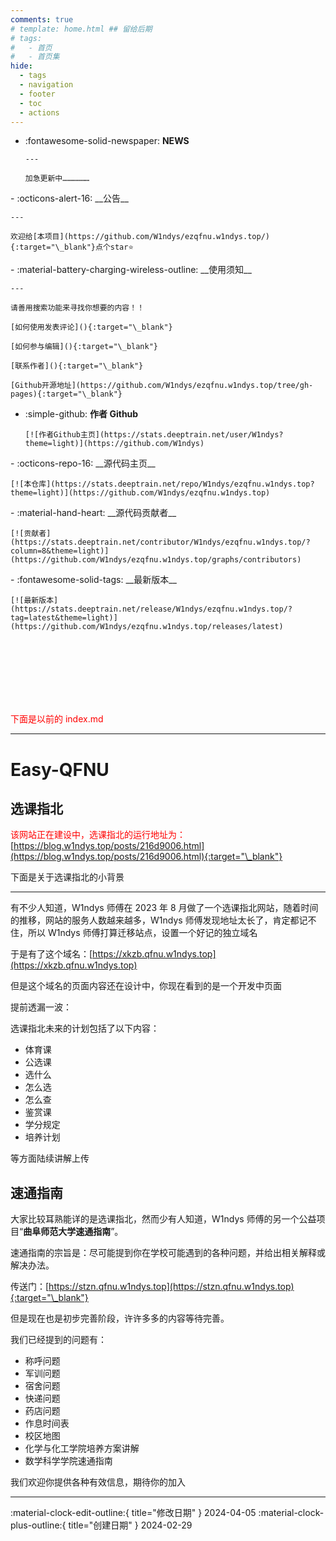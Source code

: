 ```yaml
---
comments: true
# template: home.html ## 留给后期
# tags:
#   - 首页
#   - 首页集
hide:
  - tags
  - navigation
  - footer
  - toc
  - actions
---
```


<div class="grid cards" markdown>

<div class="grid cards" markdown>

- :fontawesome-solid-newspaper: **NEWS**

      ---

      加急更新中………………

  </div>

  </div>

<div class="grid cards" markdown>

<div class="grid cards" markdown>
-   :octicons-alert-16: __公告__

    ---

    欢迎给[本项目](https://github.com/W1ndys/ezqfnu.w1ndys.top/){:target="\_blank"}点个star⭐

</div>

<div class="grid cards" markdown>
-   :material-battery-charging-wireless-outline: __使用须知__

    ---

    请善用搜索功能来寻找你想要的内容！！

    [如何使用发表评论](){:target="\_blank"}

    [如何参与编辑](){:target="\_blank"}

    [联系作者](){:target="\_blank"}

    [Github开源地址](https://github.com/W1ndys/ezqfnu.w1ndys.top/tree/gh-pages){:target="\_blank"}

</div>

</div>

<div class="grid cards" markdown>

<div class="grid cards" markdown>

- :simple-github: **作者 Github**

      [![作者Github主页](https://stats.deeptrain.net/user/W1ndys?theme=light)](https://github.com/W1ndys)

  </div>

<div class="grid cards" markdown>
-   :octicons-repo-16: __源代码主页__

    [![本仓库](https://stats.deeptrain.net/repo/W1ndys/ezqfnu.w1ndys.top?theme=light)](https://github.com/W1ndys/ezqfnu.w1ndys.top)

</div>

<div class="grid cards" markdown>
-   :material-hand-heart: __源代码贡献者__

    [![贡献者](https://stats.deeptrain.net/contributor/W1ndys/ezqfnu.w1ndys.top/?column=8&theme=light)](https://github.com/W1ndys/ezqfnu.w1ndys.top/graphs/contributors)

</div>

<div class="grid cards" markdown>
-   :fontawesome-solid-tags: __最新版本__

    [![最新版本](https://stats.deeptrain.net/release/W1ndys/ezqfnu.w1ndys.top/?tag=latest&theme=light)](https://github.com/W1ndys/ezqfnu.w1ndys.top/releases/latest)

</div>

</div>

<br><br><br><br><br><br>

<font color="red">下面是以前的 index.md</font>

---

# Easy-QFNU

## **选课指北**

<span style="color:#FF0000;">该网站正在建设中，选课指北的运行地址为：</span>[https://blog.w1ndys.top/posts/216d9006.html](https://blog.w1ndys.top/posts/216d9006.html){:target="\_blank"}

下面是关于选课指北的小背景

---

有不少人知道，W1ndys 师傅在 2023 年 8 月做了一个选课指北网站，随着时间的推移，网站的服务人数越来越多，W1ndys 师傅发现地址太长了，肯定都记不住，所以 W1ndys 师傅打算迁移站点，设置一个好记的独立域名

于是有了这个域名：[https://xkzb.qfnu.w1ndys.top](https://xkzb.qfnu.w1ndys.top)

但是这个域名的页面内容还在设计中，你现在看到的是一个开发中页面

提前透漏一波：

选课指北未来的计划包括了以下内容：

- 体育课
- 公选课
- 选什么
- 怎么选
- 怎么查
- 鉴赏课
- 学分规定
- 培养计划

等方面陆续讲解上传

## **速通指南**

大家比较耳熟能详的是选课指北，然而少有人知道，W1ndys 师傅的另一个公益项目“**曲阜师范大学速通指南**”。

速通指南的宗旨是：尽可能提到你在学校可能遇到的各种问题，并给出相关解释或解决办法。

传送门：[https://stzn.qfnu.w1ndys.top](https://stzn.qfnu.w1ndys.top){:target="\_blank"}

但是现在也是初步完善阶段，许许多多的内容等待完善。

我们已经提到的问题有：

- 称呼问题
- 军训问题
- 宿舍问题
- 快递问题
- 药店问题
- 作息时间表
- 校区地图
- 化学与化工学院培养方案讲解
- 数学科学学院速通指南

我们欢迎你提供各种有效信息，期待你的加入

---

:material-clock-edit-outline:{ title="修改日期" } 2024-04-05
:material-clock-plus-outline:{ title="创建日期" } 2024-02-29
